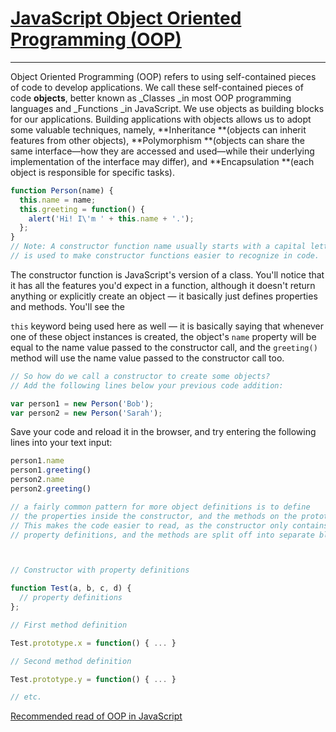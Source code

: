 # [JavaScript Object Oriented Programming \(OOP\)](https://developer.mozilla.org/en-US/docs/Learn/JavaScript/Objects/Object-oriented_JS)

---

Object Oriented Programming \(OOP\) refers to using self-contained pieces of code to develop applications. We call these self-contained pieces of code **objects**, better known as \_Classes \_in most OOP programming languages and \_Functions \_in JavaScript. We use objects as building blocks for our applications. Building applications with objects allows us to adopt some valuable techniques, namely, **Inheritance **\(objects can inherit features from other objects\), **Polymorphism **\(objects can share the same interface—how they are accessed and used—while their underlying implementation of the interface may differ\), and **Encapsulation **\(each object is responsible for specific tasks\).

```js
function Person(name) {
  this.name = name;
  this.greeting = function() {
    alert('Hi! I\'m ' + this.name + '.');
  };
}
// Note: A constructor function name usually starts with a capital letter — this convention
// is used to make constructor functions easier to recognize in code.
```

The constructor function is JavaScript's version of a class. You'll notice that it has all the features you'd expect in a function, although it doesn't return anything or explicitly create an object — it basically just defines properties and methods. You'll see the

`this` keyword being used here as well — it is basically saying that whenever one of these object instances is created, the object's `name` property will be equal to the name value passed to the constructor call, and the `greeting()` method will use the name value passed to the constructor call too.

```js
// So how do we call a constructor to create some objects?
// Add the following lines below your previous code addition:

var person1 = new Person('Bob');
var person2 = new Person('Sarah');
```

Save your code and reload it in the browser, and try entering the following lines into your text input:

```js
person1.name
person1.greeting()
person2.name
person2.greeting()
```

```js
// a fairly common pattern for more object definitions is to define
// the properties inside the constructor, and the methods on the prototype.
// This makes the code easier to read, as the constructor only contains the
// property definitions, and the methods are split off into separate blocks. For example:



// Constructor with property definitions

function Test(a, b, c, d) {
  // property definitions
};

// First method definition

Test.prototype.x = function() { ... }

// Second method definition

Test.prototype.y = function() { ... }

// etc.
```

[Recommended read of OOP in JavaScript](http://javascriptissexy.com/oop-in-javascript-what-you-need-to-know/)

